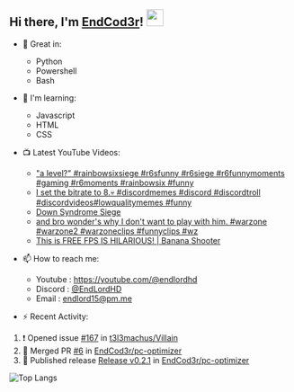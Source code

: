 ## Hi there, I'm [EndCod3r](https://youtube.com/@endlordhd)! <img src='https://github.com/EndCod3r/endlord15/blob/main/wave.gif?raw=true](https://github.com/Endlord15/endlord15/blob/38bca1b569f19b03a6cf246c35db5f7e2f331cc5/wave.gif' width=30>

- 🦾 Great in:
  - Python
  - Powershell
  - Bash

- 🌱 I'm learning:
  - Javascript
  - HTML
  - CSS

- 📺 Latest YouTube Videos:<!-- YOUTUBE:START -->
  - [&quot;a level?&quot; #rainbowsixsiege #r6sfunny #r6siege #r6funnymoments #gaming #r6moments #rainbowsix #funny](https://www.youtube.com/watch?v=CyCHd6OCvEg)
  - [I set the bitrate to 8.💀 #discordmemes #discord #discordtroll #discordvideos#lowqualitymemes #funny](https://www.youtube.com/watch?v=GjbXMgiYDVI)
  - [Down Syndrome Siege](https://www.youtube.com/watch?v=frtirplP8g0)
  - [and bro wonder&#39;s why I don&#39;t want to play with him. #warzone #warzone2 #warzoneclips #funnyclips #wz](https://www.youtube.com/watch?v=JZsJr_w81CU)
  - [This is FREE FPS IS HILARIOUS! | Banana Shooter](https://www.youtube.com/watch?v=cZxAPPSsuMI)<!-- YOUTUBE:END -->


- 📫 How to reach me:
  - Youtube : <https://youtube.com/@endlordhd>
  - Discord : [@EndLordHD](https://discord.com/users/725204289022066688)
  - Email : endlord15@pm.me

 - ⚡️ Recent Activity:
<!--START_SECTION:activity-->
1. ❗ Opened issue [#167](https://github.com/t3l3machus/Villain/issues/167) in [t3l3machus/Villain](https://github.com/t3l3machus/Villain)
2. 🎉 Merged PR [#6](https://github.com/EndCod3r/pc-optimizer/pull/6) in [EndCod3r/pc-optimizer](https://github.com/EndCod3r/pc-optimizer)
3. 🚀 Published release [Release v0.2.1](https://github.com/EndCod3r/pc-optimizer/releases/tag/v0.2.1) in [EndCod3r/pc-optimizer](https://github.com/EndCod3r/pc-optimizer)
<!--END_SECTION:activity-->

  ![Top Langs](https://github-readme-stats-endlord15.vercel.app/api/top-langs/?username=endcod3r&layout=compact&theme=transparent)
